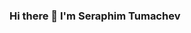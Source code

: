### Hi there 👋 I'm Seraphim Tumachev

<!--
**realshuncle/realshuncle** is a ✨ _special_ ✨ repository because its `README.md` (this file) appears on your GitHub profile.

- 🌱 I am currently studying at the Faculty of Digital Technologies and Cybersecurity (2nd year).
- 👯 I want to collaborate on any projects (C++ and C# languages), because I have not decided exactly which stack I like yet.
- 📫 How to reach me: connect me on mail.
-->

